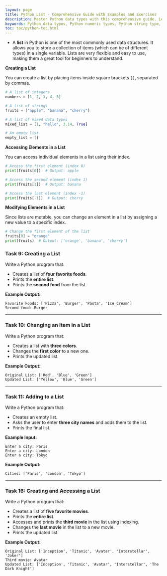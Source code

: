 ```yaml
---
layout: page
title: Python List - Comprehensive Guide with Examples and Exercises  
description: Master Python data types with this comprehensive guide. Learn about numeric, string, boolean, and collection data types with examples, exercises, and tasks. Perfect for beginners and professionals to enhance their Python programming skills.  
keywords: Python data types, Python numeric types, Python string type, Python boolean type, Python collection types, Python data type examples, Python data type exercises, Python programming for beginners, learn Python data types, Python coding tasks
toc: toc/python-toc.html
---
```


- A **list** in Python is one of the most commonly used data structures. It allows you to store a collection of items (which can be of different types) in a single variable. Lists are very flexible and easy to use, making them a great tool for beginners to understand.

**Creating a List**

You can create a list by placing items inside square brackets `[]`, separated by commas.

```python
# A list of integers
numbers = [1, 2, 3, 4, 5]

# A list of strings
fruits = ["apple", "banana", "cherry"]

# A list of mixed data types
mixed_list = [1, "hello", 3.14, True]

# An empty list
empty_list = []
```

**Accessing Elements in a List**

You can access individual elements in a list using their index.

```python
# Access the first element (index 0)
print(fruits[0])  # Output: apple

# Access the second element (index 1)
print(fruits[1])  # Output: banana

# Access the last element (index -1)
print(fruits[-1])  # Output: cherry
```

**Modifying Elements in a List**

Since lists are mutable, you can change an element in a list by assigning a new value to a specific index.

```python
# Change the first element of the list
fruits[0] = "orange"
print(fruits)  # Output: ['orange', 'banana', 'cherry']
```

### **Task 9: Creating a List**  
Write a Python program that:  
- Creates a list of **four favorite foods**.  
- Prints the **entire list**.  
- Prints the **second food** from the list.  

**Example Output:**  
```
Favorite Foods: ['Pizza', 'Burger', 'Pasta', 'Ice Cream']
Second food: Burger
```

---

### **Task 10: Changing an Item in a List**  
Write a Python program that:  
- Creates a list with **three colors**.  
- Changes the **first color** to a new one.  
- Prints the updated list.  

**Example Output:**  
```
Original List: ['Red', 'Blue', 'Green']
Updated List: ['Yellow', 'Blue', 'Green']
```

---

### **Task 11: Adding to a List**  
Write a Python program that:  
- Creates an empty list.  
- Asks the user to enter **three city names** and adds them to the list.  
- Prints the final list.  

**Example Input:**  
```
Enter a city: Paris  
Enter a city: London  
Enter a city: Tokyo  
```

**Example Output:**  
```
Cities: ['Paris', 'London', 'Tokyo']
```

---


### **Task 16: Creating and Accessing a List**  
Write a Python program that:  
- Creates a list of **five favorite movies**.  
- Prints the **entire list**.  
- Accesses and prints the **third movie** in the list using indexing.  
- Changes the **last movie** in the list to a new movie.  
- Prints the updated list.  

**Example Output:**  
```
Original List: ['Inception', 'Titanic', 'Avatar', 'Interstellar', 'Joker']
Third movie: Avatar
Updated List: ['Inception', 'Titanic', 'Avatar', 'Interstellar', 'The Dark Knight']
```

